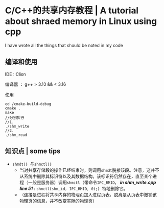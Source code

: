 #  C/C++的共享内存教程 | A tutorial about shraed memory in Linux using cpp

I have wrote all the things that should be noted in my code 

## 编译和使用

IDE : Clion

编译器 ： g++ > 3.10 && < 3.16

使用

```shell
cd /cmake-build-debug
cmake .
make
//分别执行
//1.
./shm_write
//2.
./shm_read
```



## 知识点 | some tips

* `shmdt() `与`shmctl()`
  * 当对共享存储段的操作已经结束时，则调用`shmdt`脱接该段。注意，这并不从系统中删除其标识符以及其数据结构。该标识符仍然存在，直至某个进程（一般是服务器）调用`shmctl`（带命令`IPC_RMID`， ***in shm_write.cpp line 51*** : `shmctl(shm_id, IPC_RMID, 0);`）特地删除它。
  * （连接是进程将共享内存的物理页加入进程页表，脱离是从页表中撤销该物理页的信息，并不改变实际的物理页）